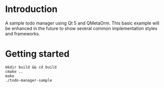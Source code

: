 # Introduction
A sample todo manager using Qt 5 and QMetaOrm. This basic example will be enhanced in the future to show several common implementation styles and frameworks.

# Getting started
```
mkdir build && cd build
cmake ..
make
./todo-manager-sample
```
